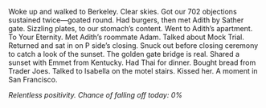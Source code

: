 Woke up and walked to Berkeley. Clear skies. Got our 702 objections sustained twice—goated round. Had burgers, then met Adith by Sather gate. Sizzling plates, to our stomach’s content. Went to Adith’s apartment. To Your Eternity. Met Adith’s roommate Adam. Talked about Mock Trial. Returned and sat in on P side’s closing. Snuck out before closing ceremony to catch a look of the sunset. The golden gate bridge is real. Shared a sunset with Emmet from Kentucky. Had Thai for dinner. Bought bread from Trader Joes. Talked to Isabella on the motel stairs. Kissed her. A moment in San Francisco.

*Relentless positivity. Chance of falling off today: 0%*
